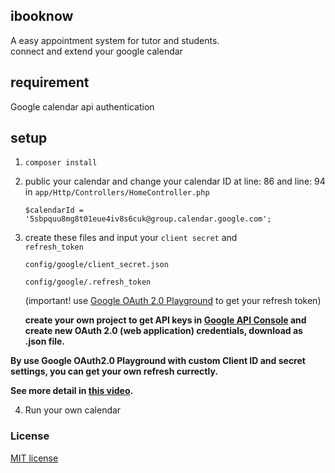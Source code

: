 ## ibooknow

A easy appointment system for tutor and students.  
connect and extend your google calendar

## requirement
Google calendar api authentication

## setup
1. `composer install`

2. public your calendar and change your calendar ID at line:
   86 and line: 94 in `app/Http/Controllers/HomeController.php`

    ```
    $calendarId = '5sbpquu8mg8t01eue4iv8s6cuk@group.calendar.google.com';
    ```

3. create these files and input your `client secret` and     
   `refresh_token`

   `config/google/client_secret.json`

   `config/google/.refresh_token`

   (important! use [Google OAuth 2.0 Playground][googleplayground] to get your refresh token)

   **create your own project to get API keys in [Google API Console][googleapiconsole] and create new OAuth 2.0 (web application) credentials, download as .json file.**

  **By use Google OAuth2.0 Playground with custom Client ID and secret settings, you can get your own refresh currectly.**

  **See more detail in [this video][generaterefreshtoken].**

4. Run your own calendar

### License

[MIT license](http://opensource.org/licenses/MIT)



[googleplayground]: https://developers.google.com/oauthplayground "Google Playground"

[googleapiconsole]:https://console.developers.google.com/apis/credentials?project=sincere-venture-111420 "Google API Console"

[generaterefreshtoken]:https://www.youtube.com/watch?v=hfWe1gPCnzc "Generating a refresh token for YouTube API calls using the OAuth playground"
